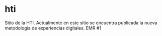 # hti
Sitio de la HTI. Actualmente en este sitio se encuentra publicada la nueva metodología de experiencias digitales.
EMR #1
